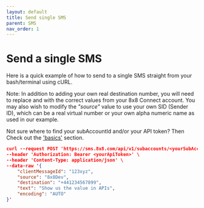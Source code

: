```yaml
---
layout: default
title: Send single SMS
parent: SMS
nav_order: 1
---
```


# Send a single SMS

Here is a quick example of how to send to a single SMS straight from your bash/terminal using cURL.

Note: In addition to adding your own real destination number, you will need to replace _<yourSubAccountId>_ and _<yourApiToken>_ with the correct values from your 8x8 Connect account.
You may also wish to modify the _"source"_ value to use your own SID (Sender ID), which can be a real virtual number or your own alpha numeric name as used in our example.

Not sure where to find your subAccountId and/or your API token? Then Check out the ['basics'](docs/basics/basics.md) section.

```json
curl --request POST 'https://sms.8x8.com/api/v1/subaccounts/<yourSubAccountId>/messages' \
--header 'Authorization: Bearer <yourApiToken>' \
--header 'Content-Type: application/json' \
--data-raw '{
    "clientMessageId": "123xyz",
    "source": "8x8Dev",
    "destination": "+441234567899",
    "text": "Show us the value in APIs",
    "encoding": "AUTO"
}'

```
